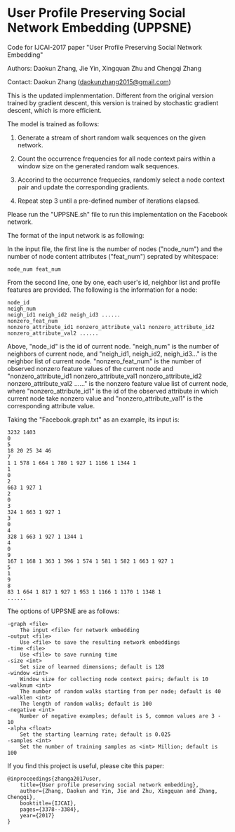 # User Profile Preserving Social Network Embedding (UPPSNE)

Code for IJCAI-2017 paper "User Profile Preserving Social Network Embedding"

Authors: Daokun Zhang, Jie Yin, Xingquan Zhu and Chengqi Zhang

Contact: Daokun Zhang (daokunzhang2015@gmail.com)

This is the updated implenmentation. Different from the original version trained by gradient descent, this version is trained by stochastic gradient descent, which is more efficient.

The model is trained as follows:

1. Generate a stream of short random walk sequences on the given network.

2. Count the occurrence frequencies for all node context pairs within a window size on the generated random walk sequences.

3. Accorind to the occurrence frequecies, randomly select a node context pair and update the corresponding gradients.

4. Repeat step 3 until a pre-defined number of iterations elapsed.

Please run the "UPPSNE.sh" file to run this implementation on the Facebook network.

The format of the input network is as following:

In the input file, the first line is the number of nodes ("node_num") and the number of node content attributes ("feat_num") seprated by whitespace:

    node_num feat_num

From the second line, one by one, each user's id, neighbor list and profile features are provided. The following is the information for a node:

    node_id
    neigh_num
    neigh_id1 neigh_id2 neigh_id3 ......
    nonzero_feat_num
    nonzero_attribute_id1 nonzero_attribute_val1 nonzero_attribute_id2 nonzero_attribute_val2 ......

Above, "node_id" is the id of current node. "neigh_num" is the number of neighbors of current node, and "neigh_id1, neigh_id2, neigh_id3..." is the neighbor list of current node. "nonzero_feat_num" is the number of observed nonzero feature values of the current node and "nonzero_attribute_id1 nonzero_attribute_val1 nonzero_attribute_id2 nonzero_attribute_val2 ......" is the nonzero feature value list of current node, where "nonzero_attribute_id1" is the id of the observed attribute in which current node take nonzero value and "nonzero_attribute_val1" is the corresponding attribute value.

Taking the "Facebook.graph.txt" as an example, its input is:

    3232 1403
    0
    5
    18 20 25 34 46
    7
    1 1 578 1 664 1 780 1 927 1 1166 1 1344 1
    1
    0
    2
    663 1 927 1
    2
    0
    3
    324 1 663 1 927 1
    3
    0
    4
    328 1 663 1 927 1 1344 1
    4
    0
    9
    167 1 168 1 363 1 396 1 574 1 581 1 582 1 663 1 927 1
    5
    1
    9
    8
    83 1 664 1 817 1 927 1 953 1 1166 1 1170 1 1348 1
    ......

The options of UPPSNE are as follows:

    -graph <file>
		The input <file> for network embedding
	-output <file>
		Use <file> to save the resulting network embeddings
	-time <file>
		Use <file> to save running time
	-size <int>
		Set size of learned dimensions; default is 128
	-window <int>
		Window size for collecting node context pairs; default is 10
	-walknum <int>
		The number of random walks starting from per node; default is 40
	-walklen <int>
		The length of random walks; default is 100
	-negative <int>
		Number of negative examples; default is 5, common values are 3 - 10
	-alpha <float>
		Set the starting learning rate; default is 0.025
	-samples <int>
		Set the number of training samples as <int> Million; default is 100

If you find this project is useful, please cite this paper:

	@inproceedings{zhanga2017user,
  	    title={User profile preserving social network embedding},
  	    author={Zhang, Daokun and Yin, Jie and Zhu, Xingquan and Zhang, Chengqi},
  	    booktitle={IJCAI},
  	    pages={3378--3384},
  	    year={2017}
	}


